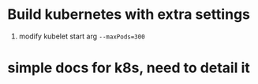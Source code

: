 # Build kubernetes with extra settings

1. modify kubelet start arg `--maxPods=300`


# simple docs for k8s, need to detail it 